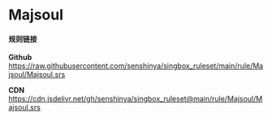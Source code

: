 # Majsoul

#### 规则链接

**Github**
https://raw.githubusercontent.com/senshinya/singbox_ruleset/main/rule/Majsoul/Majsoul.srs

**CDN**
https://cdn.jsdelivr.net/gh/senshinya/singbox_ruleset@main/rule/Majsoul/Majsoul.srs